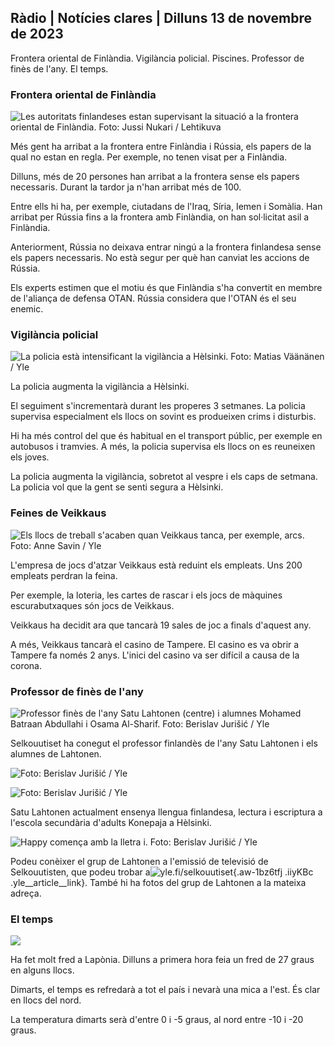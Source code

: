 ## Ràdio \| Notícies clares \| Dilluns 13 de novembre de 2023

Frontera oriental de Finlàndia. Vigilància policial. Piscines. Professor de finès de l'any. El temps.

### Frontera oriental de Finlàndia

![Les autoritats finlandeses estan supervisant la situació a la frontera oriental de Finlàndia. Foto: Jussi Nukari / Lehtikuva](https://images.cdn.yle.fi/image/upload/c_crop,h_2880,w_5120,x_0,y_171/ar_1.7777777777777777,c_fill,g_faces,h_6710,w_1205.q_auto:eco/f_auto/fl_lossy/v1699859472/39-11996406551cb5a3d93a)

Més gent ha arribat a la frontera entre Finlàndia i Rússia, els papers de la qual no estan en regla. Per exemple, no tenen visat per a Finlàndia.

Dilluns, més de 20 persones han arribat a la frontera sense els papers necessaris. Durant la tardor ja n'han arribat més de 100.

Entre ells hi ha, per exemple, ciutadans de l'Iraq, Síria, Iemen i Somàlia. Han arribat per Rússia fins a la frontera amb Finlàndia, on han sol·licitat asil a Finlàndia.

Anteriorment, Rússia no deixava entrar ningú a la frontera finlandesa sense els papers necessaris. No està segur per què han canviat les accions de Rússia.

Els experts estimen que el motiu és que Finlàndia s'ha convertit en membre de l'aliança de defensa OTAN. Rússia considera que l'OTAN és el seu enemic.

### Vigilància policial

![La policia està intensificant la vigilància a Hèlsinki. Foto: Matias Väänänen / Yle](https://images.cdn.yle.fi/image/upload/c_crop,h_2889,w_5148,x_0,y_107/ar_1.7777777777777777,c_fill,g_faces,w_12_105,w_12050/h_1200.q_auto:eco/f_auto/fl_lossy/v1697807957/39-11771286512a4e83c1e1)

La policia augmenta la vigilància a Hèlsinki.

El seguiment s'incrementarà durant les properes 3 setmanes. La policia supervisa especialment els llocs on sovint es produeixen crims i disturbis.

Hi ha més control del que és habitual en el transport públic, per exemple en autobusos i tramvies. A més, la policia supervisa els llocs on es reuneixen els joves.

La policia augmenta la vigilància, sobretot al vespre i els caps de setmana. La policia vol que la gent se senti segura a Hèlsinki.

### Feines de Veikkaus

![Els llocs de treball s'acaben quan Veikkaus tanca, per exemple, arcs. Foto: Anne Savin / Yle](https://images.cdn.yle.fi/image/upload/c_crop,h_1928,w_3427,x_567,y_428/ar_1.7777777777777777,c_fill,g_faces,h_671/0_1201,wd_1201/wdpq_auto:eco/f_auto/fl_lossy/v1633956464/39-86542961643200866ed)

L'empresa de jocs d'atzar Veikkaus està reduint els empleats. Uns 200 empleats perdran la feina.

Per exemple, la loteria, les cartes de rascar i els jocs de màquines escurabutxaques són jocs de Veikkaus.

Veikkaus ha decidit ara que tancarà 19 sales de joc a finals d'aquest any.

A més, Veikkaus tancarà el casino de Tampere. El casino es va obrir a Tampere fa només 2 anys. L'inici del casino va ser difícil a causa de la corona.

### Professor de finès de l'any

![Professor finès de l'any Satu Lahtonen (centre) i alumnes Mohamed Batraan Abdullahi i Osama Al-Sharif. Foto: Berislav Jurišić / Yle](https://images.cdn.yle.fi/image/upload/c_crop,h_2982,w_5300,x_0,y_0/ar_1.7777777777777777,c_fill,g_faces,h_671.0,w_1205,w_1200q_auto:eco/f_auto/fl_lossy/v1699438785/39-1197531654b5ee49bf1f)

Selkouutiset ha conegut el professor finlandès de l'any Satu Lahtonen i els alumnes de Lahtonen.

![ Foto: Berislav Jurišić / Yle](https://images.cdn.yle.fi/image/upload/c_crop,h_3153,w_5603,x_0,y_0/ar_1.7777777777777777,c_fill,g_faces,w_12_100,w_12050/q_auto:eco/f_auto/fl_lossy/v1699438827/39-1197537654b5ee95baf1)

![ Foto: Berislav Jurišić / Yle](https://images.cdn.yle.fi/image/upload/c_crop,h_3362,w_5987,x_0,y_0/ar_1.7777777777777777,c_fill,g_faces,w_12_10,w_12050/q_auto:eco/f_auto/fl_lossy/v1699438816/39-1197536654b5ee899b41)

Satu Lahtonen actualment ensenya llengua finlandesa, lectura i escriptura a l'escola secundària d'adults Konepaja a Hèlsinki.

![Happy comença amb la lletra i. Foto: Berislav Jurišić / Yle](https://images.cdn.yle.fi/image/upload/c_crop,h_3362,w_5987,x_0,y_0/ar_1.7777777777777777,c_fill,g_faces,h_6705,w_1205.q_auto:eco/f_auto/fl_lossy/v1699438816/39-1197535654b5ee7e3b58)

Podeu conèixer el grup de Lahtonen a l'emissió de televisió de Selkouutisten, que podeu trobar a![yle.fi/selkouutiset](https://yle.fi/selkouutiset){.aw-1bz6tfj .iiyKBc .yle__article__link}. També hi ha fotos del grup de Lahtonen a la mateixa adreça.

### El temps

![](https://images.cdn.yle.fi/image/upload/c_crop,h_1080,w_1919,x_0,y_0/ar_1.777777777777777,c_fill,g_faces,h_675,w_1200/dpr_auto1eco.0/dpr_1eco:0/dpr_autof_auto/fl_lossy/v1699893163/39-119999365524f872df8f)

Ha fet molt fred a Lapònia. Dilluns a primera hora feia un fred de 27 graus en alguns llocs.

Dimarts, el temps es refredarà a tot el país i nevarà una mica a l'est. És clar en llocs del nord.

La temperatura dimarts serà d'entre 0 i -5 graus, al nord entre -10 i -20 graus.